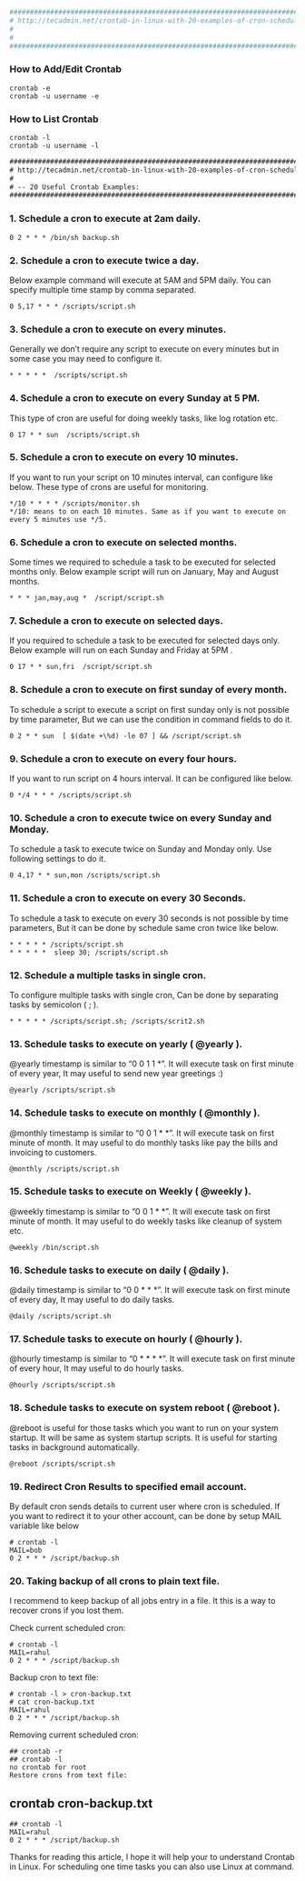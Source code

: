 ```ini
###################################################################################
# http://tecadmin.net/crontab-in-linux-with-20-examples-of-cron-schedule/#      --|
#                                                                               --|
#                                                                               --|
###################################################################################
```


### How to Add/Edit Crontab
```shell
crontab -e
crontab -u username -e
```



### How to List Crontab

```shell
crontab -l
crontab -u username -l
```



```html
###################################################################################
# http://tecadmin.net/crontab-in-linux-with-20-examples-of-cron-schedule/#      --|
#                                                                               --|
# -- 20 Useful Crontab Examples:                                                --|
###################################################################################

```

### 1. Schedule a cron to execute at 2am daily.
```shell
0 2 * * * /bin/sh backup.sh
```



### 2. Schedule a cron to execute twice a day.

Below example command will execute at 5AM and 5PM daily. You can specify multiple time stamp by comma separated.

```shell
0 5,17 * * * /scripts/script.sh
```



### 3. Schedule a cron to execute on every minutes.

Generally we don’t require any script to execute on every minutes but in some case you may need to configure it.

```shell
* * * * *  /scripts/script.sh
```



### 4. Schedule a cron to execute on every Sunday at 5 PM.

This type of cron are useful for doing weekly tasks, like log rotation etc.

```shell
0 17 * * sun  /scripts/script.sh
```



### 5. Schedule a cron to execute on every 10 minutes.

If you want to run your script on 10 minutes interval, can configure like below. These type of crons are useful for monitoring.

```shell
*/10 * * * * /scripts/monitor.sh
*/10: means to on each 10 minutes. Same as if you want to execute on every 5 minutes use */5.
```



### 6. Schedule a cron to execute on selected months.

Some times we required to schedule a task to be executed for selected months only. Below example script will run on January, May and August months.

```shell
* * * jan,may,aug *  /script/script.sh
```



### 7. Schedule a cron to execute on selected days.

If you required to schedule a task to be executed for selected days only. Below example will run on each Sunday and Friday at 5PM .

```shell
0 17 * * sun,fri  /script/script.sh
```

### 8. Schedule a cron to execute on first sunday of every month.
To schedule a script to execute a script on first sunday only is not possible by time parameter, But we can use the condition in command fields to do it.

```shell
0 2 * * sun  [ $(date +\%d) -le 07 ] && /script/script.sh
```



### 9. Schedule a cron to execute on every four hours.

If you want to run script on 4 hours interval. It can be configured like below.

```shell
0 */4 * * * /scripts/script.sh
```



### 10. Schedule a cron to execute twice on every Sunday and Monday.

To schedule a task to execute twice on Sunday and Monday only. Use following settings to do it.

```shell
0 4,17 * * sun,mon /scripts/script.sh
```



### 11. Schedule a cron to execute on every 30 Seconds.

To schedule a task to execute on every 30 seconds is not possible by time parameters, But it can be done by schedule same cron twice like below.

```shell
* * * * * /scripts/script.sh
* * * * *  sleep 30; /scripts/script.sh
```



### 12. Schedule a multiple tasks in single cron.

To configure multiple tasks with single cron, Can be done by separating tasks by semicolon ( ; ).

```shell
* * * * * /scripts/script.sh; /scripts/scrit2.sh
```



### 13. Schedule tasks to execute on yearly ( @yearly ).

@yearly timestamp is similar to “0 0 1 1 *”. It will execute task on first minute of every year, It may useful to send new year greetings :)

```shell
@yearly /scripts/script.sh
```



### 14. Schedule tasks to execute on monthly ( @monthly ).

@monthly timestamp is similar to “0 0 1 * *”. It will execute task on first minute of month. It may useful to do monthly tasks like pay the bills and invoicing to customers.

```shell
@monthly /scripts/script.sh
```



### 15. Schedule tasks to execute on Weekly ( @weekly ).

@weekly timestamp is similar to “0 0 1 * *”. It will execute task on first minute of month. It may useful to do weekly tasks like cleanup of system etc.

```shell
@weekly /bin/script.sh
```



### 16. Schedule tasks to execute on daily ( @daily ).

@daily timestamp is similar to “0 0 * * *”. It will execute task on first minute of every day, It may useful to do daily tasks.

```shell
@daily /scripts/script.sh
```



### 17. Schedule tasks to execute on hourly ( @hourly ).

@hourly timestamp is similar to “0 * * * *”. It will execute task on first minute of every hour, It may useful to do hourly tasks.

```shell
@hourly /scripts/script.sh
```



### 18. Schedule tasks to execute on system reboot ( @reboot ).

@reboot is useful for those tasks which you want to run on your system startup. It will be same as system startup scripts. It is useful for starting tasks in background automatically.

```shell
@reboot /scripts/script.sh
```



### 19. Redirect Cron Results to specified email account.

By default cron sends details to current user where cron is scheduled. If you want to redirect it to your other account, can be done by setup MAIL variable like below

```shell
# crontab -l
MAIL=bob
0 2 * * * /script/backup.sh
```



### 20. Taking backup of all crons to plain text file.

I recommend to keep backup of all jobs entry in a file. It this is a way to recover crons if you lost them.

Check current scheduled cron:

```shell
# crontab -l
MAIL=rahul
0 2 * * * /script/backup.sh
```

Backup cron to text file:

```shell
# crontab -l > cron-backup.txt
# cat cron-backup.txt
MAIL=rahul
0 2 * * * /script/backup.sh
```

Removing current scheduled cron:

```shell
## crontab -r
## crontab -l
no crontab for root
Restore crons from text file:
```

## crontab cron-backup.txt

```shell
## crontab -l
MAIL=rahul
0 2 * * * /script/backup.sh
```

Thanks for reading this article, I hope it will help your to understand Crontab in Linux. For scheduling one time tasks you can also use Linux at command.

